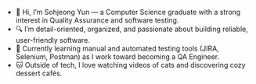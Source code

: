 - 👋 Hi, I’m Sohjeong Yun — a Computer Science graduate with a strong interest in Quality Assurance and software testing.
- 🔍 I’m detail-oriented, organized, and passionate about building reliable, user-friendly software.
- 🌱 Currently learning manual and automated testing tools (JIRA, Selenium, Postman) as I work toward becoming a QA Engineer.
- 🐱 Outside of tech, I love watching videos of cats and discovering cozy dessert cafés.

<!---
shn08111/shn08111 is a ✨ special ✨ repository because its `README.md` (this file) appears on your GitHub profile.
You can click the Preview link to take a look at your changes.
--->
